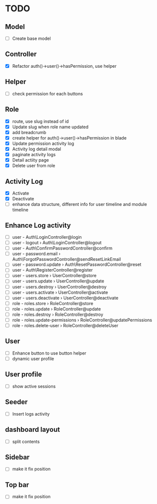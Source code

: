 # TODO

## Model

-   [ ] Create base model

## Controller

-   [x] Refactor auth()->user()->hasPermission, use helper

## Helper

-   [ ] check permission for each buttons

## Role

-   [x] route, use slug instead of id
-   [x] Update slug when role name updated
-   [x] add breadcrumb
-   [x] create helper for auth()->user()->hasPermission in blade
-   [x] Update permission activity log
-   [x] Activity log detail modal
-   [x] paginate activity logs
-   [x] Detail actiity page
-   [x] Delete user from role

## Activity Log

-   [x] Activate
-   [x] Deactivate
-   [ ] enhance data structure, different info for user timeline and module timeline

## Enhance Log activity

-   [ ] user - Auth\LoginController@login
-   [ ] user - logout › Auth\LoginController@logout
-   [ ] user - Auth\ConfirmPasswordController@confirm
-   [ ] user - password.email › Auth\ForgotPasswordController@sendResetLinkEmail
-   [ ] user - password.update › Auth\ResetPasswordController@reset
-   [ ] user - Auth\RegisterController@register
-   [ ] user - users.store › UserController@store
-   [ ] user - users.update › UserController@update
-   [ ] user - users.destroy › UserController@destroy
-   [ ] user - users.activate › UserController@activate
-   [ ] user - users.deactivate › UserController@deactivate
-   [ ] role - roles.store › RoleController@store
-   [ ] role - roles.update › RoleController@update
-   [ ] role - roles.destroy › RoleController@destroy
-   [ ] role - roles.update-permissions › RoleController@updatePermissions
-   [ ] role - roles.delete-user › RoleController@deleteUser

## User

-   [ ] Enhance button to use button helper
-   [ ] dynamic user profile

## User profile

-   [ ] show active sessions

## Seeder

-   [ ] Insert logs activity

## dashboard layout

-   [ ] split contents

## Sidebar

-   [ ] make it fix position

## Top bar

-   [ ] make it fix position
